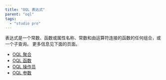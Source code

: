```yaml
---
title: "OQL 表达式"
parent: "oql"
tags:
  - "studio pro"
---
```


表达式是一个常数、函数或属性名称、常数和由运算符连接的函数的任何组合，或一个子查询。 更多信息见下面的页面。

* [OQL 聚合](oql-aggregation)
* [OQL 函数](oql-函数)
* [OQL 操作员](oql运算符)
* [OQL 参数](oql-parameters)
